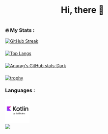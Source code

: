 
<h1 align=center>Hi, there 👋<h1>

### :fire: My Stats :
[![GitHub Streak](http://github-readme-streak-stats.herokuapp.com?user=arqam365&theme=vision-friendly-dark)](https://git.io/streak-stats)
###
[![Top Langs](https://github-readme-stats.vercel.app/api/top-langs/?username=arqam365&layout=compact&theme=vision-friendly-dark)](https://github.com/anuraghazra/github-readme-stats)
###
[![Anurag's GitHub stats-Dark](https://github-readme-stats.vercel.app/api?username=arqam365&show_icons=true&theme=vision-friendly-dark)](https://github.com/anuraghazra/github-readme-stats#gh-dark-mode-only)
###
[![trophy](https://github-profile-trophy.vercel.app/?username=arqam365&theme=onedark)](https://github.com/ryo-ma/github-profile-trophy)
###
### Languages :
<div>
  <img src="https://raw.githubusercontent.com/devicons/devicon/master/icons/kotlin/kotlin-original-wordmark.svg" title="Kotlin" alt="Kotlin" width="80" height="80"/>&nbsp;
</div>
  
<a href="https://visitcount.itsvg.in">
  <img src="https://visitcount.itsvg.in/api?id=arqam365&label=Profile%20Views&color=8&icon=5&pretty=false" />
</a>
